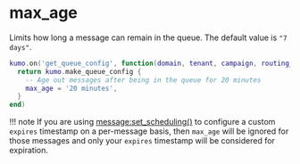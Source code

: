 # max_age

Limits how long a message can remain in the queue.
The default value is `"7 days"`.

```lua
kumo.on('get_queue_config', function(domain, tenant, campaign, routing_domain)
  return kumo.make_queue_config {
    -- Age out messages after being in the queue for 20 minutes
    max_age = '20 minutes',
  }
end)
```

!!! note
    If you are using [message:set_scheduling()](../../message/set_scheduling.md)
    to configure a custom `expires` timestamp on a per-message basis, then
    `max_age` will be ignored for those messages and only your `expires` timestamp
    will be considered for expiration.
